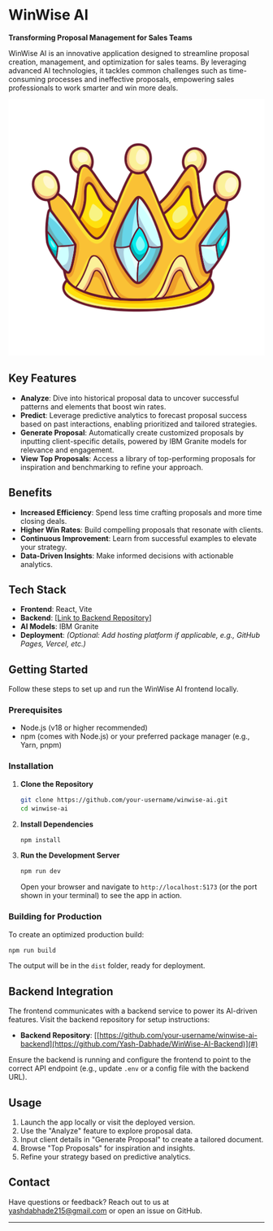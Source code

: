 # WinWise AI

**Transforming Proposal Management for Sales Teams**

WinWise AI is an innovative application designed to streamline proposal creation, management, and optimization for sales teams. By leveraging advanced AI technologies, it tackles common challenges such as time-consuming processes and ineffective proposals, empowering sales professionals to work smarter and win more deals.

![logo](./public/crown.png)

## Key Features

- **Analyze**: Dive into historical proposal data to uncover successful patterns and elements that boost win rates.
- **Predict**: Leverage predictive analytics to forecast proposal success based on past interactions, enabling prioritized and tailored strategies.
- **Generate Proposal**: Automatically create customized proposals by inputting client-specific details, powered by IBM Granite models for relevance and engagement.
- **View Top Proposals**: Access a library of top-performing proposals for inspiration and benchmarking to refine your approach.

## Benefits

- **Increased Efficiency**: Spend less time crafting proposals and more time closing deals.
- **Higher Win Rates**: Build compelling proposals that resonate with clients.
- **Continuous Improvement**: Learn from successful examples to elevate your strategy.
- **Data-Driven Insights**: Make informed decisions with actionable analytics.

## Tech Stack

- **Frontend**: React, Vite
- **Backend**: [[Link to Backend Repository](https://github.com/Yash-Dabhade/WinWise-AI-Backend)]
- **AI Models**: IBM Granite
- **Deployment**: *(Optional: Add hosting platform if applicable, e.g., GitHub Pages, Vercel, etc.)*

## Getting Started

Follow these steps to set up and run the WinWise AI frontend locally.

### Prerequisites

- Node.js (v18 or higher recommended)
- npm (comes with Node.js) or your preferred package manager (e.g., Yarn, pnpm)

### Installation

1. **Clone the Repository**
   ```bash
   git clone https://github.com/your-username/winwise-ai.git
   cd winwise-ai
   ```

2. **Install Dependencies**
   ```bash
   npm install
   ```

3. **Run the Development Server**
   ```bash
   npm run dev
   ```
   Open your browser and navigate to `http://localhost:5173` (or the port shown in your terminal) to see the app in action.

### Building for Production

To create an optimized production build:
```bash
npm run build
```

The output will be in the `dist` folder, ready for deployment.

## Backend Integration

The frontend communicates with a backend service to power its AI-driven features. Visit the backend repository for setup instructions:

- **Backend Repository**: [[https://github.com/your-username/winwise-ai-backend](https://github.com/Yash-Dabhade/WinWise-AI-Backend)](#) 

Ensure the backend is running and configure the frontend to point to the correct API endpoint (e.g., update `.env` or a config file with the backend URL).

## Usage

1. Launch the app locally or visit the deployed version.
2. Use the "Analyze" feature to explore proposal data.
3. Input client details in "Generate Proposal" to create a tailored document.
4. Browse "Top Proposals" for inspiration and insights.
5. Refine your strategy based on predictive analytics.

## Contact

Have questions or feedback? Reach out to us at [yashdabhade215@gmail.com](mailto:yashdabhade215@gmail.com) or open an issue on GitHub.

---

